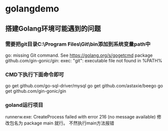 # golangdemo
## 搭建Golang环境可能遇到的问题
### 需要把git目录C:\Program Files\Git\bin添加到系统变量path中
go: missing Git command. See https://golang.org/s/gogetcmd
package github.com/gin-gonic/gin: exec: "git": executable file not found in %PATH%
### CMD下执行下面命令即可
go get github.com/go-sql-driver/mysql
go get github.com/astaxie/beego
go get github.com/gin-gonic/gin

### goland运行项目
runnerw.exe: CreateProcess failed with error 216 (no message available)
修改包名为 package main 就行。 不然执行main方法报错


